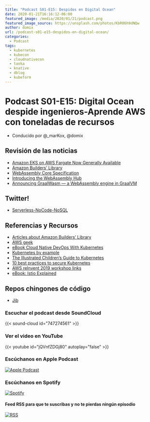 ```yaml
---
title: "Podcast S01-E15: Despidos en Digital Ocean"
date: 2020-01-21T16:16:12-06:00
featured_image: /media/2020/01/21/podcast.png
featured_image_source: https://unsplash.com/photos/KbR06h9dNQw
author: domix
url: /podcast-s01-e15-despidos-en-digital-ocean/
categories:
  - Podcast
tags:
  - kubernetes
  - kubecon
  - cloudnativecon
  - tanka
  - knative
  - dblog
  - kubeform
---
```




# Podcast S01-E15: Digital Ocean despide ingenieros-Aprende AWS con toneladas de recursos

- Conducido por @_marKox, @domix

## Revisión de las noticias

- [Amazon EKS on AWS Fargate Now Generally Available](https://aws.amazon.com/blogs/aws/amazon-eks-on-aws-fargate-now-generally-available/)
- [Amazon Builders’ Library](https://aws.amazon.com/blogs/aws/check-out-the-amazon-builders-library-this-is-how-we-do-it/)
- [WebAssembly Core Specification](https://www.w3.org/TR/wasm-core-1/)
- [Introducing the WebAssembly Hub](https://medium.com/solo-io/introducing-the-webassembly-hub-a-service-for-building-deploying-sharing-and-discovering-wasm-d461719383ca)
- [Announcing GraalWasm — a WebAssembly engine in GraalVM](https://medium.com/graalvm/announcing-graalwasm-a-webassembly-engine-in-graalvm-25cd0400a7f2)

## Twitter!

- [Serverless-NoCode-NoSQL](https://twitter.com/oldmankris/status/1218151330444914688)

## Referencias y Recursos

- [Articles about Amazon Builders’ Library](https://aws.amazon.com/builders-library/?cards-body.sort-by=item.additionalFields.customSort&cards-body.sort-order=asc)
- [AWS geek](https://www.awsgeek.com/)
- [eBook Cloud Native DevOps With Kubernetes](https://www.nginx.com/resources/library/cloud-native-devops-with-kubernetes/)
- [Kubernetes by example](http://kubernetesbyexample.com/)
- [The Illustrated Children’s Guide to Kubernetes](https://www.cncf.io/the-childrens-illustrated-guide-to-kubernetes/)
- [10 best practices to secure Kubernetes](https://www.datree.io/resources/kubernetes-best-practices)
- [AWS reInvent 2019 workshop links](https://alestic.com/2019/12/aws-reinvent-2019-workshops-jennine/)
- [eBook: Istio Explained](https://wwwstage.ibm.com/account/reg/us-en/signup?formid=urx-33258)

## Repos chingones de código

- [Jib](https://github.com/GoogleContainerTools/jib)


### Escuchar el podcast desde SoundCloud

{{< sound-cloud id="747274561" >}}


### Ver el video en YouTube

{{< youtube id="jQVnfZDGj80" autoplay="false" >}}

### Escúchanos en Apple Podcast

[![Apple Podcast](/US_UK_Apple_Podcasts_Listen_Badge_RGB.svg)](https://podcasts.apple.com/mx/podcast/cloud-native-mx/id1470528646)

### Escúchanos en Spotify

[![Spotify](/spotify-podcast-badge-blk-grn-330x80.png)](https://open.spotify.com/show/4PQyVjzcDQuELxi3aNO86e)


#### Feed RSS para que te suscribas y no te pierdas ningún episodio

[![RSS](/RSS_Feed_Icon.jpg)](http://feeds.soundcloud.com/users/soundcloud:users:393589416/sounds.rss)